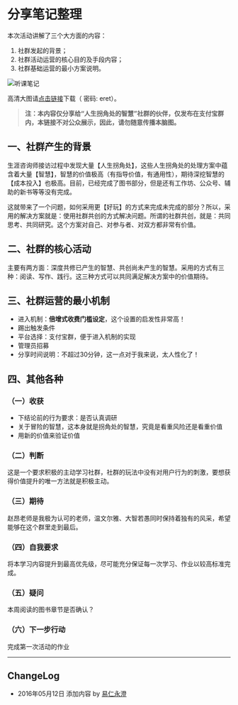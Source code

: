 # 分享笔记整理

本次活动讲解了三个大方面的内容：
1. 社群发起的背景；
2. 社群活动运营的核心目的及手段内容；
3. 社群基础运营的最小方案说明。

![听课笔记](http://o7267jn19.bkt.clouddn.com/WOCC-160511-daotu.jpg)

高清大图请[点击链接](http://pan.baidu.com/s/1o7A2BLw)下载（ 密码: eret）。

> **注：本内容仅分享给“人生拐角处的智慧”社群的伙伴，仅发布在支付宝群内，本链接不对公众展示，因此，请勿随意传播本脑图。**

## 一、社群产生的背景

生涯咨询师接访过程中发现大量【人生拐角处】，这些人生拐角处的处理方案中蕴含着大量【智慧】，智慧的价值极高（有指导价值，有通用性），期待深挖智慧的【成本投入】也极高。目前，已经完成了图书部分，但是还有工作坊、公众号、辅助的新书等等没有完成。

这就带来了一个问题，如何采用更【好玩】的方式来完成未完成的部分？所以，采用的解决方案就是：使用社群共创的方式解决问题。所谓的社群共创，就是：共同思考、共同研究。这个方案对自己、对参与者、对双方都非常有价值。

## 二、社群的核心活动

主要有两方面：深度共修已产生的智慧、共创尚未产生的智慧。采用的方式有三种：阅读、写作、践行。这三种方式可以共同满足解决方案中的价值期待。

## 三、社群运营的最小机制

- 进入机制：**倍增式收费门槛设定**，这个设置的启发性非常高！
- 踢出触发条件
- 平台选择：支付宝群，便于进入机制的实现
- 管理员招募
- 分享时间说明：不超过30分钟，这一点对于我来说，太人性化了！

## 四、其他各种

### （一）收获

- 下结论前的行为要求：是否认真调研
- 关于冒险的智慧，这本身就是拐角处的智慧，究竟是看重风险还是看重价值
- 用新的价值来验证价值

### （二）判断

这是一个要求积极的主动学习社群，社群的玩法中没有对用户行为的刺激，要想获得价值提升的唯一方法就是积极主动。

### （三）期待

赵昂老师是我极为认可的老师，温文尔雅、大智若愚同时保持着独有的风采，希望能够在这个群里走到最后。

### （四）自我要求

将本学习内容提升到最高优先级，尽可能充分保证每一次学习、作业以较高标准完成。

### （五）疑问

本周阅读的图书章节是否确认？

### （六）下一步行动

完成第一次活动的作业

---- 

## ChangeLog

- 2016年05月12日 添加内容 by [易仁永澄](http://blog.hiddenwangcc.com)
